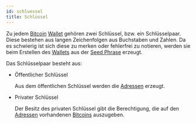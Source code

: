 ```yaml
---
id: schluessel
title: Schlüssel
---
```


Zu jedem [Bitcoin](../b/bitcoin) [Wallet](../w/wallet) gehören zwei Schlüssel, bzw. ein Schlüsselpaar.  
Diese bestehen aus langen Zeichenfolgen aus Buchstaben und Zahlen. Da es schwierig ist sich diese zu merken oder fehlerfrei zu notieren, werden sie beim Erstellen des [Wallets](../w/wallet) aus der [Seed Phrase](seed-phrase) erzeugt.

Das Schlüsselpaar besteht aus:

- Öffentlicher Schlüssel

  Aus dem öffentlichen Schlüssel werden die [Adressen](../a/adresse) erzeugt.

- Privater Schlüssel

  Der Besitz des privaten Schlüssel gibt die Berechtigung, die auf den [Adressen](../a/adresse) vorhandenen [Bitcoins](../b/bitcoin) auszugeben.
